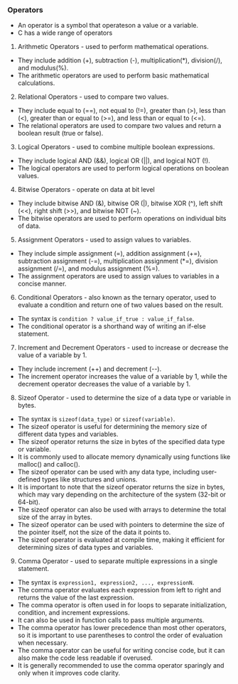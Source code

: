 ### Operators
- An operator is a symbol that operateson a value or a variable.
- C has a wide range of operators
1. Arithmetic Operators - used to perform mathematical operations.
- They include addition (+), subtraction (-), multiplication(*), division(/), and modulus(%).
- The arithmetic operators are used to perform basic mathematical calculations.

2. Relational Operators - used to compare two values.
- They include equal to (==), not equal to (!=), greater than (>), less than (<), greater than or equal to (>=), and less than or equal to (<=).
- The relational operators are used to compare two values and return a boolean result (true or false).

3. Logical Operators - used to combine multiple boolean expressions.
- They include logical AND (&&), logical OR (||), and logical NOT (!).
- The logical operators are used to perform logical operations on boolean values.

4. Bitwise Operators - operate on data at bit level
- They include bitwise AND (&), bitwise OR (|), bitwise XOR (^), left shift (<<), right shift (>>), and bitwise NOT (~).
- The bitwise operators are used to perform operations on individual bits of data.

5. Assignment Operators - used to assign values to variables.
- They include simple assignment (=), addition assignment (+=), subtraction assignment (-=), multiplication assignment (*=), division assignment (/=), and modulus assignment (%=).
- The assignment operators are used to assign values to variables in a concise manner.

6. Conditional Operators - also known as the ternary operator, used to evaluate a condition and return one of two values based on the result.
- The syntax is `condition ? value_if_true : value_if_false`.
- The conditional operator is a shorthand way of writing an if-else statement.

7. Increment and Decrement Operators - used to increase or decrease the value of a variable by 1.
- They include increment (++) and decrement (--).
- The increment operator increases the value of a variable by 1, while the decrement operator decreases the value of a variable by 1.

8. Sizeof Operator - used to determine the size of a data type or variable in bytes.
- The syntax is `sizeof(data_type)` or `sizeof(variable)`.
- The sizeof operator is useful for determining the memory size of different data types and variables.
- The sizeof operator returns the size in bytes of the specified data type or variable.
- It is commonly used to allocate memory dynamically using functions like malloc() and calloc().
- The sizeof operator can be used with any data type, including user-defined types like structures and unions.
- It is important to note that the sizeof operator returns the size in bytes, which may vary depending on the architecture of the system (32-bit or 64-bit).
- The sizeof operator can also be used with arrays to determine the total size of the array in bytes.
- The sizeof operator can be used with pointers to determine the size of the pointer itself, not the size of the data it points to.
- The sizeof operator is evaluated at compile time, making it efficient for determining sizes of data types and variables.

9. Comma Operator  - used to separate multiple expressions in a single statement.
- The syntax is `expression1, expression2, ..., expressionN`.
- The comma operator evaluates each expression from left to right and returns the value of the last expression.
- The comma operator is often used in for loops to separate initialization, condition, and increment expressions.
- It can also be used in function calls to pass multiple arguments.
- The comma operator has lower precedence than most other operators, so it is important to use parentheses to control the order of evaluation when necessary.
- The comma operator can be useful for writing concise code, but it can also make the code less readable if overused.
- It is generally recommended to use the comma operator sparingly and only when it improves code clarity.

